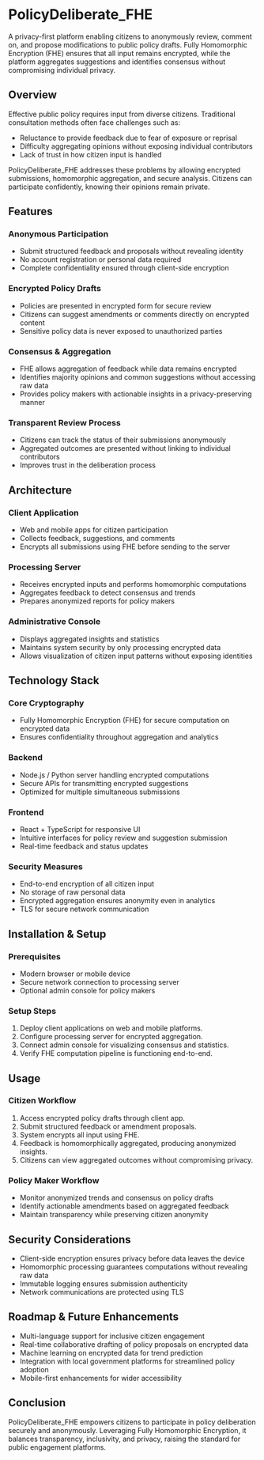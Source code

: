 # PolicyDeliberate_FHE

A privacy-first platform enabling citizens to anonymously review, comment on, and propose modifications to public policy drafts. Fully Homomorphic Encryption (FHE) ensures that all input remains encrypted, while the platform aggregates suggestions and identifies consensus without compromising individual privacy.

## Overview

Effective public policy requires input from diverse citizens. Traditional consultation methods often face challenges such as:

* Reluctance to provide feedback due to fear of exposure or reprisal
* Difficulty aggregating opinions without exposing individual contributors
* Lack of trust in how citizen input is handled

PolicyDeliberate_FHE addresses these problems by allowing encrypted submissions, homomorphic aggregation, and secure analysis. Citizens can participate confidently, knowing their opinions remain private.

## Features

### Anonymous Participation

* Submit structured feedback and proposals without revealing identity
* No account registration or personal data required
* Complete confidentiality ensured through client-side encryption

### Encrypted Policy Drafts

* Policies are presented in encrypted form for secure review
* Citizens can suggest amendments or comments directly on encrypted content
* Sensitive policy data is never exposed to unauthorized parties

### Consensus & Aggregation

* FHE allows aggregation of feedback while data remains encrypted
* Identifies majority opinions and common suggestions without accessing raw data
* Provides policy makers with actionable insights in a privacy-preserving manner

### Transparent Review Process

* Citizens can track the status of their submissions anonymously
* Aggregated outcomes are presented without linking to individual contributors
* Improves trust in the deliberation process

## Architecture

### Client Application

* Web and mobile apps for citizen participation
* Collects feedback, suggestions, and comments
* Encrypts all submissions using FHE before sending to the server

### Processing Server

* Receives encrypted inputs and performs homomorphic computations
* Aggregates feedback to detect consensus and trends
* Prepares anonymized reports for policy makers

### Administrative Console

* Displays aggregated insights and statistics
* Maintains system security by only processing encrypted data
* Allows visualization of citizen input patterns without exposing identities

## Technology Stack

### Core Cryptography

* Fully Homomorphic Encryption (FHE) for secure computation on encrypted data
* Ensures confidentiality throughout aggregation and analytics

### Backend

* Node.js / Python server handling encrypted computations
* Secure APIs for transmitting encrypted suggestions
* Optimized for multiple simultaneous submissions

### Frontend

* React + TypeScript for responsive UI
* Intuitive interfaces for policy review and suggestion submission
* Real-time feedback and status updates

### Security Measures

* End-to-end encryption of all citizen input
* No storage of raw personal data
* Encrypted aggregation ensures anonymity even in analytics
* TLS for secure network communication

## Installation & Setup

### Prerequisites

* Modern browser or mobile device
* Secure network connection to processing server
* Optional admin console for policy makers

### Setup Steps

1. Deploy client applications on web and mobile platforms.
2. Configure processing server for encrypted aggregation.
3. Connect admin console for visualizing consensus and statistics.
4. Verify FHE computation pipeline is functioning end-to-end.

## Usage

### Citizen Workflow

1. Access encrypted policy drafts through client app.
2. Submit structured feedback or amendment proposals.
3. System encrypts all input using FHE.
4. Feedback is homomorphically aggregated, producing anonymized insights.
5. Citizens can view aggregated outcomes without compromising privacy.

### Policy Maker Workflow

* Monitor anonymized trends and consensus on policy drafts
* Identify actionable amendments based on aggregated feedback
* Maintain transparency while preserving citizen anonymity

## Security Considerations

* Client-side encryption ensures privacy before data leaves the device
* Homomorphic processing guarantees computations without revealing raw data
* Immutable logging ensures submission authenticity
* Network communications are protected using TLS

## Roadmap & Future Enhancements

* Multi-language support for inclusive citizen engagement
* Real-time collaborative drafting of policy proposals on encrypted data
* Machine learning on encrypted data for trend prediction
* Integration with local government platforms for streamlined policy adoption
* Mobile-first enhancements for wider accessibility

## Conclusion

PolicyDeliberate_FHE empowers citizens to participate in policy deliberation securely and anonymously. Leveraging Fully Homomorphic Encryption, it balances transparency, inclusivity, and privacy, raising the standard for public engagement platforms.
